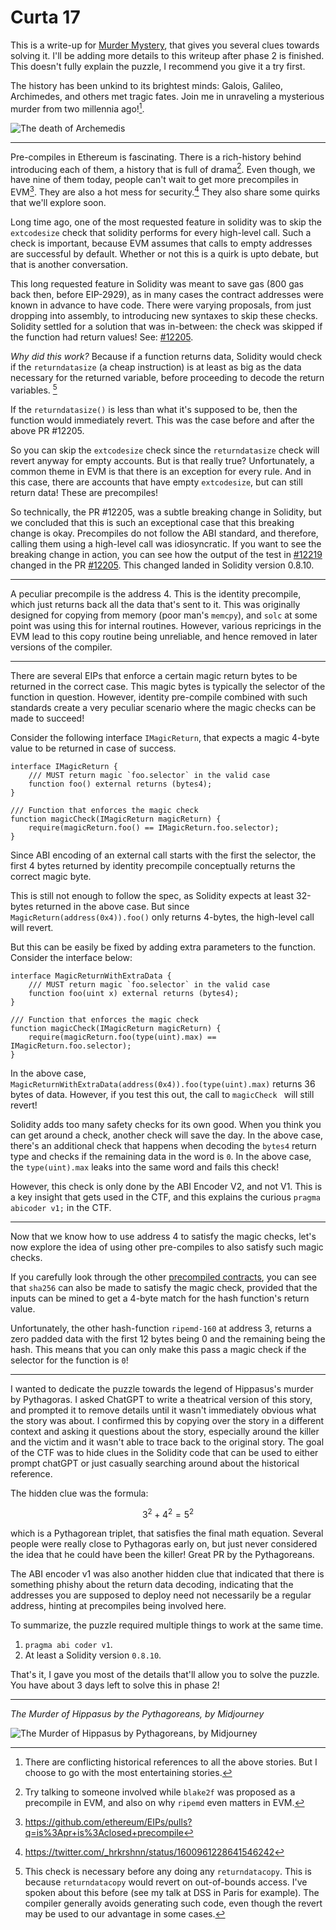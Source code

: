 # Curta 17

This is a write-up for [Murder Mystery](https://www.curta.wtf/puzzle/17), that gives you several
clues towards solving it. I'll be adding more details to this writeup after phase 2 is finished. This doesn't fully explain the puzzle, I recommend you give it a try first.

The history has been unkind to its brightest minds: Galois, Galileo, Archimedes, and others met
tragic fates. Join me in unraveling a mysterious murder from two millennia ago![^warning].

![The death of Archemedis](https://math.nyu.edu/~crorres/Archimedes/Death/Degeorge/degeorge.png)

--------

Pre-compiles in Ethereum is fascinating. There is a rich-history behind introducing each of them, a
history that is full of drama[^blake]. Even though, we have nine of them today, people can't wait to
get more precompiles in EVM[^EIPS]. They are also a hot mess for security.[^modexp] They also share
some quirks that we'll explore soon.


Long time ago, one of the most requested feature in solidity was to skip the `extcodesize` check
that solidity performs for every high-level call. Such a check is important, because EVM assumes
that calls to empty addresses are successful by default. Whether or not this is a quirk is upto debate, but that is another conversation.

This long requested feature in Solidity was meant to save gas (800 gas back then, before EIP-2929),
as in many cases the contract addresses were known in advance to have code. There were varying
proposals, from just dropping into assembly, to introducing new syntaxes to skip these
checks. Solidity settled for a solution that was in-between: the check was skipped if the function
had return values! See: [#12205](https://github.com/ethereum/solidity/pull/12205).

*Why did this work?* Because if a function returns data, Solidity would check if the
`returndatasize` (a cheap instruction) is at least as big as the data necessary for the returned
variable, before proceeding to decode the return variables. [^returndatasize]

If the `returndatasize()` is less than what it's supposed to be, then the function would immediately
revert. This was the case before and after the above PR #12205.

So you can skip the `extcodesize` check since the `returndatasize` check will revert anyway for empty
accounts. But is that really true? Unfortunately, a common theme in EVM is that there is an exception for
every rule. And in this case, there are accounts that have empty `extcodesize`, but can still return
data! These are precompiles!

So technically, the PR #12205, was a subtle breaking change in Solidity, but we concluded that this
is such an exceptional case that this breaking change is okay. Precompiles do not follow the ABI
standard, and therefore, calling them using a high-level call was idiosyncratic. If you want to see
the breaking change in action, you can see how the output of the test in
[#12219](https://github.com/ethereum/solidity/pull/12219/files) changed in the PR
[#12205](https://github.com/ethereum/solidity/pull/12205/files#diff-99e5627b1eba2ab69b09bafbc9d5001b7d7f899cf6d136477441715159b129c2).
This changed landed in Solidity version 0.8.10.

---------------

A peculiar precompile is the address 4. This is the identity precompile, which just returns back all
the data that's sent to it. This was originally designed for copying from memory (poor man's
`memcpy`), and `solc` at some point was using this for internal routines. However, various repricings
in the EVM lead to this copy routine being unreliable, and hence removed in later versions of the compiler.

----------------

There are several EIPs that enforce a certain magic return bytes to be returned in the correct case. This magic bytes is typically the selector of the function in question. However, identity
pre-compile combined with such standards create a very peculiar scenario where the magic checks can be made to succeed!

Consider the following interface `IMagicReturn`, that expects a magic 4-byte value to be returned in case of success.

```solidity
interface IMagicReturn {
    /// MUST return magic `foo.selector` in the valid case
    function foo() external returns (bytes4);
}

/// Function that enforces the magic check
function magicCheck(IMagicReturn magicReturn) {
    require(magicReturn.foo() == IMagicReturn.foo.selector);
}
```

Since ABI encoding of an external call starts with the first the selector, the first 4 bytes
returned by identity precompile conceptually returns the correct magic byte.

This is still not enough to follow the spec, as Solidity expects at least 32-bytes returned in the
above case. But since `MagicReturn(address(0x4)).foo()` only returns 4-bytes, the high-level call
will revert.

But this can be easily be fixed by adding extra parameters to the function. Consider the interface below:

```solidity
interface MagicReturnWithExtraData {
    /// MUST return magic `foo.selector` in the valid case
    function foo(uint x) external returns (bytes4);
}

/// Function that enforces the magic check
function magicCheck(IMagicReturn magicReturn) {
    require(magicReturn.foo(type(uint).max) == IMagicReturn.foo.selector);
}
```

In the above case, `MagicReturnWithExtraData(address(0x4)).foo(type(uint).max)` returns 36 bytes of
data. However, if you test this out, the call to `magicCheck ` will still revert!

Solidity adds too many safety checks for its own good. When you think you can get around a check, another
check will save the day. In the above case, there's an additional check that happens when decoding the `bytes4` return
type and checks if the remaining data in the word is `0`. In the above case, the `type(uint).max`
leaks into the same word and fails this check!

However, this check is only done by the ABI Encoder V2, and not V1. This is a key insight that gets used in the CTF, and this explains the curious `pragma abicoder v1;` in the CTF.

------

Now that we know how to use address 4 to satisfy the magic checks, let's now explore the idea of
using other pre-compiles to also satisfy such magic checks.

If you carefully look through the other [precompiled contracts](https://www.evm.codes/precompiled),
you can see that `sha256` can also be made to satisfy the magic check, provided that the inputs can
be mined to get a 4-byte match for the hash function's return value.

Unfortunately, the other hash-function `ripemd-160` at address 3, returns a zero padded data with
the first 12 bytes being 0 and the remaining being the hash. This means that you can only make this
pass a magic check if the selector for the function is `0`!

----

I wanted to dedicate the puzzle towards the legend of Hippasus's murder by Pythagoras. I asked
ChatGPT to write a theatrical version of this story, and prompted it to remove details until it
wasn't immediately obvious what the story was about. I confirmed this by copying over the story in a
different context and asking it questions about the story, especially around the killer and the
victim and it wasn't able to trace back to the original story. The goal of the CTF was to hide clues in the Solidity code that can be used to either prompt
chatGPT or just casually searching around about the historical reference.

The hidden clue was the formula:

$$3^2 + 4^2 = 5^2$$

which is a Pythagorean triplet, that satisfies the final math equation. Several people were really close to Pythagoras early on, but just never considered the idea that he could have been the killer! Great PR by the Pythagoreans.

The ABI encoder v1 was also another hidden clue that indicated that there is something phishy about
the return data decoding, indicating that the addresses you are supposed to deploy need not
necessarily be a regular address, hinting at precompiles being involved here.

To summarize, the puzzle required multiple things to work at the same time.

1. `pragma abi coder v1`.
2. At least a Solidity version `0.8.10`.


That's it, I gave you most of the details that'll allow you to solve the puzzle. You have about 3 days left to solve this in phase 2!

---

*The Murder of Hippasus by the Pythagoreans, by Midjourney*

![The Murder of Hippasus by Pythagoreans, by
Midjourney](https://user-images.githubusercontent.com/13174375/266861242-8ab79fc0-b58b-4375-9368-e748dd48ce24.png)



[^warning]: There are conflicting historical references to all the above stories. But I choose to go with the
    most entertaining stories.

[^EIPS]: https://github.com/ethereum/EIPs/pulls?q=is%3Apr+is%3Aclosed+precompile

[^blake]: Try talking to someone involved while `blake2f` was proposed as a precompile in EVM, and
    also on why `ripemd` even matters in EVM.

[^modexp]: https://twitter.com/_hrkrshnn/status/1600961228641546242

[^returndatasize]: This check is necessary before any doing any `returndatacopy`. This is because
    `returndatacopy` would revert on out-of-bounds access. I've spoken about this before (see my
    talk at DSS in Paris for example). The compiler generally avoids generating such code, even
    though the revert may be used to our advantage in some cases.

[^lowering]: This savings decreased to just 100 after changes introduced in EIP-2929.
